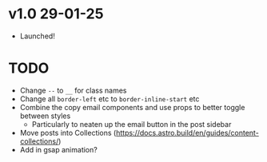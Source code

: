 # v1.0 29-01-25
- Launched!

# TODO
- Change `--` to `__` for class names
- Change all `border-left` etc to `border-inline-start` etc
- Combine the copy email components and use props to better toggle between styles
    - Particularly to neaten up the email button in the post sidebar
- Move posts into Collections (https://docs.astro.build/en/guides/content-collections/)
- Add in gsap animation?